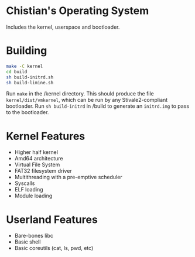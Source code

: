 # Chistian's Operating System

Includes the kernel, userspace and bootloader.

# Building

```bash
make -C kernel
cd build
sh build-initrd.sh
sh build-limine.sh
```

Run ```make``` in the /kernel directory. This should produce the file ```kernel/dist/vmkernel```, which can be run by any Stivale2-compliant bootloader.
Run ```sh build-initrd``` in /build to generate an ```initrd.img``` to pass to the bootloader.

# Kernel Features
- Higher half kernel
- Amd64 architecture
- Virtual File System
- FAT32 filesystem driver
- Multithreading with a pre-emptive scheduler
- Syscalls
- ELF loading
- Module loading

# Userland Features
- Bare-bones libc
- Basic shell
- Basic coreutils (cat, ls, pwd, etc)
